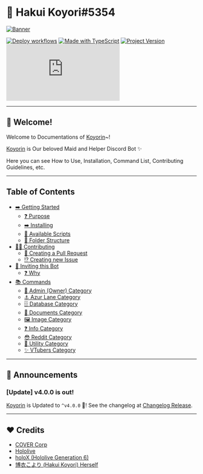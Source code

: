 # 🧪 Hakui Koyori#5354

[![Banner](https://cdn.upload.systems/uploads/VNEql7wF.jpg)](https://github.com/gifaldyazkaa/koyorin)

[![Deploy workflows](https://img.shields.io/github/workflow/status/gifaldyazkaa/koyorin/%5BHeroku%5D%20Deploy?label=Deploy&logo=github%20actions&style=for-the-badge)](https://github.com/gifaldyazkaa/koyorin/blob/master/.github/workflows/Deploy.yml) [![Made with TypeScript](https://img.shields.io/github/languages/top/gifaldyazkaa/koyorin?logo=typescript&style=for-the-badge)](https://github.com/gifaldyazkaa/koyorin/search?l=typescript) [![Project Version](https://img.shields.io/github/package-json/v/gifaldyazkaa/koyorin?logo=node.js&style=for-the-badge)](https://github.com/gifaldyazkaa/koyorin/blob/master/package.json) [![Discord.js Version](https://img.shields.io/github/package-json/dependency-version/gifaldyazkaa/koyorin/discord.js?logo=discord&style=for-the-badge)](https://github.com/gifaldyazkaa/koyorin/blob/88da7d190d48f5fb0b98f91efe69765044e1aac9/package.json#L26)

---

## 👋 Welcome!

Welcome to Documentations of [Koyorin](https://github.com/gifaldyazkaa/koyorin)~!

[Koyorin](https://github.com/gifaldyazkaa/koyorin) is Our beloved Maid and Helper Discord Bot ✨

Here you can see How to Use, Installation, Command List, Contributing Guidelines, etc.

---

## Table of Contents

- [➡️ Getting Started](./p/getting-started.md)
  - [❓ Purpose](./p/getting-started.md#-purpose)
  - [➡️ Installing](./p/getting-started.md#-installing)
  - [📃 Available Scripts](./p/getting-started.md#-available-scripts)
  - [📂 Folder Structure](./p/getting-started.md#-folder-structure)
- [👨‍💻 Contributing](./p/contributing-guidelines.md)
  - [📨 Creating a Pull Request](./p/contributing-guidelines.md#-creating-a-pull-request)
  - [⁉️ Creating new Issue](./p/contributing-guidelines.md#-creating-new-issue)
- [👥 Inviting this Bot](./p/inviting.md)
  - [❓ Why](./p/inviting.md#-why)
- [📚 Commands](./p/commands)
  - [👑 Admin (Owner) Category](./p/commands/admin.md)
  - [⚓ Azur Lane Category](./p/commands/azurlane.md)
  - [🗄️ Database Category](./p/commands/database.md)
  - [🧾 Documents Category](./p/commands/documents.md)
  - [🖼️ Image Category](./p/commands/images.md)
  - [❓ Info Category](./p/commands/info.md)
  - [😳 Reddit Category](./p/commands/reddit.md)
  - [📂 Utility Category](./p/commands/utility.md)
  - [✨ VTubers Category](./p/commands/vtubers.md)

---

## 📢 Announcements

### [Update] v4.0.0 is out!

[Koyorin](https://github.com/gifaldyazkaa/koyorin) is Updated to `^v4.0.0` 🎉! See the changelog at [Changelog Release](https://github.com/gifaldyazkaa/koyorin/blob/master/docs/changelog.md).

---

## ❤️ Credits

- [COVER Corp](https://cover-corp.com/)
- [Hololive](https://www.hololive.tv)
- [holoX (Hololive Generation 6)](https://hololive.hololivepro.com/en/special/3268/)
- [博衣こより (Hakui Koyori) Herself](https://twitter.com/hakuikoyori)

